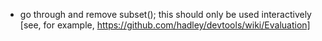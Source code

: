 - go through and remove subset(); this should only be used interactively [see, for example, https://github.com/hadley/devtools/wiki/Evaluation]
